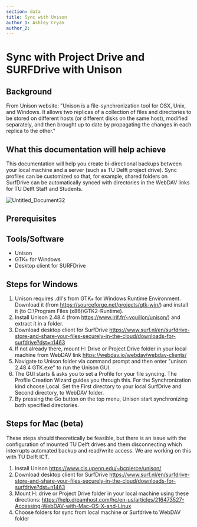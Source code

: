 ```yaml
---
section: data
title: Sync with Unison
author_1: Ashley Cryan
author_2:
---
```


# Sync with Project Drive and SURFDrive with Unison

## Background

From Unison website: "Unison is a file-synchronization tool for OSX, Unix, and Windows. It allows two replicas of a collection of files and directories to be stored on different hosts (or different disks on the same host), modified separately, and then brought up to date by propagating the changes in each replica to the other." 

## What this documentation will help achieve
This documentation will help you create bi-directional backups between your local machine and a server (such as TU Delft project drive). Sync profiles can be customized so that, for example, shared folders on SurfDrive can be automatically synced with directories in the WebDAV links for TU Delft Staff and Students.

![Untitled_Document32](https://gitlab.tudelft.nl/acryan/data-management-for-researchers/-/wikis/uploads/635e3939d32a78f12d693351fb910adb/Untitled_Document32.png)

## Prerequisites

## Tools/Software
* Unison
* GTK+ for Windows
* Desktop client for SURFDrive

## Steps for Windows
1. Unison requires .dll's from GTK+ for Windows Runtime Environment. Download it (from https://sourceforge.net/projects/gtk-win/) and install it (to C:\Program Files (x86)\GTK2-Runtime).
2. Install Unison 2.48.4 (from https://www.irif.fr/~vouillon/unison/) and extract it in a folder.
3. Download desktop client for SurfDrive https://www.surf.nl/en/surfdrive-store-and-share-your-files-securely-in-the-cloud/downloads-for-surfdrive?dst=n1463
4. If not already there, mount H: Drive or Project Drive folder in your local machine from WebDAV link https://webdav.io/webdav/webdav-clients/ 
5. Navigate to Unison folder via command prompt and then enter "unison 2.48.4 GTK.exe" to run the Unison GUI.
6. The GUI starts & asks you to set a Profile for your file syncing. The Profile Creation Wizard guides you through this. For the Synchronization kind choose Local. Set the First directory to your local SurfDrive and Second directory, to WebDAV folder. 
7. By pressing the Go button on the top menu, Unison start synchronizing both specified directories. 

## Steps for Mac (beta)
These steps should theoretically be feasible, but there is an issue with the configuration of mounted TU Delft drives and them disconnecting which interrupts automated backup and read/write access. We are working on this with TU Delft ICT.

1. Install Unison https://www.cis.upenn.edu/~bcpierce/unison/
2. Download desktop client for SurfDrive https://www.surf.nl/en/surfdrive-store-and-share-your-files-securely-in-the-cloud/downloads-for-surfdrive?dst=n1463
3. Mount H: drive or Project Drive folder in your local machine using these directions: https://help.dreamhost.com/hc/en-us/articles/216473527-Accessing-WebDAV-with-Mac-OS-X-and-Linux
4. Choose folders for sync from local machine or Surfdrive to WebDAV folder

